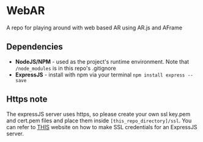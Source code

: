 # WebAR
A repo for playing around with web based AR using AR.js and AFrame

## Dependencies
- **NodeJS/NPM** - used as the project's runtime environment. Note that `/node_modules` is in this repo's .gitignore
- **ExpressJS** - install with npm via your terminal `npm install express --save`

## Https note
The expressJS server uses https, so please create your own ssl key.pem and cert.pem files and place them inside `[this_repo_directory]/ssl`. You can refer to [THIS](https://medium.com/@nitinpatel_20236/how-to-create-an-https-server-on-localhost-using-express-366435d61f28) website on how to make SSL credentials for an ExpressJS server.
